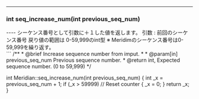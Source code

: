 ----  
<h3>int seq_increase_num(int previous_seq_num)</h3>
----  
シーケンス番号として引数に＋１した値を返します。   
引数 : 前回のシーケンス番号  
戻り値の範囲は 0-59,999のint型  
※ Meridimのシーケンス番号は0-59,999を繰り返す。  
  
<br>  
```  
/**
 * @brief Increase sequence number from imput.
 *
 * @param[in] previous_seq_num Previous sequence number.
 * @return int, Expected sequence number. (0 to 59,999)  
 */  
  
int Meridian::seq_increase_num(int previous_seq_num)
{
    int _x = previous_seq_num + 1;
    if (_x > 59999) // Reset counter
    {
        _x = 0;
    }
    return _x;
}
```